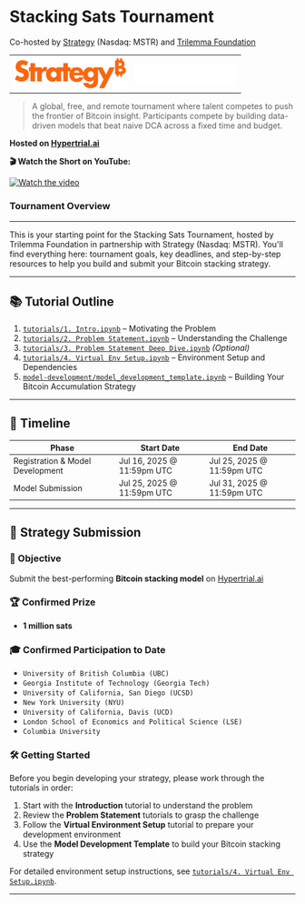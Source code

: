 # Stacking Sats Tournament

Co-hosted by [Strategy](https://www.strategy.com/) (Nasdaq: MSTR) and [Trilemma Foundation](https://www.trilemma.foundation/)

<table border="0" cellspacing="0" cellpadding="0">
  <tr>
    <td align="center">
      <a href="https://www.strategy.com/">
        <img src="./assets/strategy.png" alt="Strategy Tournament" width="200"/>
      </a>
    </td>
    <td align="center">
      <a href="https://www.trilemma.foundation/">
        <img src="./assets/trilemma_foundation_white.png" alt="Trilemma Foundation" width="180"/>
      </a>
    </td>
  </tr>
</table>

> A global, free, and remote tournament where talent competes to push the frontier of Bitcoin insight.
> Participants compete by building data-driven models that beat naive DCA across a fixed time and budget.

**Hosted on [Hypertrial.ai](https://www.hypertrial.ai/bitcoin-arena/challenge/bitcoin)**

**🎬 Watch the Short on YouTube:**

[![Watch the video](https://img.youtube.com/vi/tE7GJpbGotg/maxresdefault.jpg)](https://www.youtube.com/watch?v=tE7GJpbGotg)

### Tournament Overview

---

This is your starting point for the Stacking Sats Tournament, hosted by Trilemma Foundation in partnership with Strategy (Nasdaq: MSTR). You'll find everything here: tournament goals, key deadlines, and step-by-step resources to help you build and submit your Bitcoin stacking strategy.

---

## 📚 Tutorial Outline

1. [`tutorials/1. Intro.ipynb`](./tutorials/1.%20Intro.ipynb) – Motivating the Problem
2. [`tutorials/2. Problem Statement.ipynb`](./tutorials/2.%20Problem%20Statement.ipynb) – Understanding the Challenge
3. [`tutorials/3. Problem Statement Deep Dive.ipynb`](./tutorials/3.%20Problem%20Statement%20Deep%20Dive.ipynb) _(Optional)_
4. [`tutorials/4. Virtual Env Setup.ipynb`](./tutorials/4.%20Virtual%20Env%20Setup.ipynb) – Environment Setup and Dependencies
5. [`model-development/model_development_template.ipynb`](./model-development/model_development_template.ipynb) – Building Your Bitcoin Accumulation Strategy

---

## 📅 Timeline

| Phase                            | Start Date                 | End Date                   |
| -------------------------------- | -------------------------- | -------------------------- |
| Registration & Model Development | Jul 16, 2025 @ 11:59pm UTC | Jul 25, 2025 @ 11:59pm UTC |
| Model Submission                 | Jul 25, 2025 @ 11:59pm UTC | Jul 31, 2025 @ 11:59pm UTC |

---

## 🧩 Strategy Submission

### 🎯 Objective

Submit the best-performing **Bitcoin stacking model** on [Hypertrial.ai](https://hypertrial.ai)

### 🏆 Confirmed Prize

- **1 million sats**

### 🎓 Confirmed Participation to Date

- `University of British Columbia (UBC)`
- `Georgia Institute of Technology (Georgia Tech)`
- `University of California, San Diego (UCSD)`
- `New York University (NYU)`
- `University of California, Davis (UCD)`
- `London School of Economics and Political Science (LSE)`
- `Columbia University`

### 🛠️ Getting Started

Before you begin developing your strategy, please work through the tutorials in order:

1. Start with the **Introduction** tutorial to understand the problem
2. Review the **Problem Statement** tutorials to grasp the challenge
3. Follow the **Virtual Environment Setup** tutorial to prepare your development environment
4. Use the **Model Development Template** to build your Bitcoin stacking strategy

For detailed environment setup instructions, see [`tutorials/4. Virtual Env Setup.ipynb`](./tutorials/4.%20Virtual%20Env%20Setup.ipynb).

---
